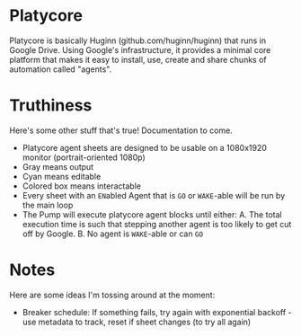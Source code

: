 # Platycore

Platycore is basically Huginn (github.com/huginn/huginn) that runs in Google Drive. Using Google's infrastructure, it provides a minimal core platform that makes it easy to install, use, create and share chunks of automation called "agents".

# Truthiness

Here's some other stuff that's true! Documentation to come.
 * Platycore agent sheets are designed to be usable on a 1080x1920 monitor (portrait-oriented 1080p)
 * Gray means output
 * Cyan means editable
 * Colored box means interactable
 * Every sheet with an `EN`abled Agent that is `GO` or `WAKE`-able will be run by the main loop
 * The Pump will execute platycore agent blocks until either:
      A. The total execution time is such that stepping another
         agent is too likely to get cut off by Google.
      B. No agent is `WAKE`-able or can `GO`


# Notes

Here are some ideas I'm tossing around at the moment:
 * Breaker schedule: If something fails, try again with exponential backoff - use metadata to track, reset if sheet changes (to try all again)



